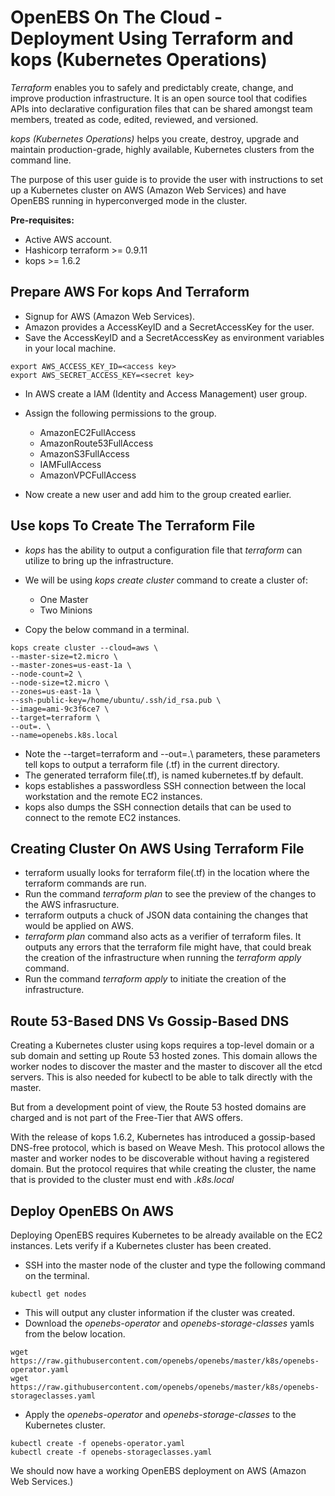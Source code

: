 # OpenEBS On The Cloud - Deployment Using Terraform and kops (Kubernetes Operations)

*Terraform* enables you to safely and predictably create, change, and improve production infrastructure. It is an open source tool that codifies APIs into declarative configuration files that can be shared amongst team members, treated as code, edited, reviewed, and versioned.

*kops (Kubernetes Operations)* helps you create, destroy, upgrade and maintain production-grade, highly available, Kubernetes clusters from the command line.

The purpose of this user guide is to provide the user with instructions to set up a Kubernetes cluster on AWS (Amazon Web Services) and have OpenEBS running in hyperconverged mode in the cluster.

**Pre-requisites:**

- Active AWS account.
- Hashicorp terraform >= 0.9.11
- kops >= 1.6.2

## Prepare AWS For kops And Terraform

- Signup for AWS (Amazon Web Services).
- Amazon provides a AccessKeyID and a SecretAccessKey for the user.
- Save the AccessKeyID and a SecretAccessKey as environment variables in your local machine.

```
export AWS_ACCESS_KEY_ID=<access key>
export AWS_SECRET_ACCESS_KEY=<secret key>
```

- In AWS create a IAM (Identity and Access Management) user group.
- Assign the following permissions to the group.

  - AmazonEC2FullAccess
  - AmazonRoute53FullAccess
  - AmazonS3FullAccess
  - IAMFullAccess
  - AmazonVPCFullAccess

- Now create a new user and add him to the group created earlier.

## Use kops To Create The Terraform File

- *kops* has the ability to output a configuration file that *terraform* can utilize to bring up the infrastructure.
- We will be using *kops create cluster* command to create a cluster of:

  - One Master
  - Two Minions

- Copy the below command in a terminal.

```
kops create cluster --cloud=aws \
--master-size=t2.micro \
--master-zones=us-east-1a \
--node-count=2 \
--node-size=t2.micro \
--zones=us-east-1a \
--ssh-public-key=/home/ubuntu/.ssh/id_rsa.pub \
--image=ami-9c3f6ce7 \
--target=terraform \
--out=. \
--name=openebs.k8s.local
``` 

- Note the --target=terraform and --out=.\ parameters, these parameters tell kops to output a terraform file (.tf) in the current directory.
- The generated terraform file(.tf), is named kubernetes.tf by default.
- kops establishes a passwordless SSH connection between the local workstation and the remote EC2 instances.
- kops also dumps the SSH connection details that can be used to connect to the remote EC2 instances.

## Creating Cluster On AWS Using Terraform File

- terraform usually looks for terraform file(.tf) in the location where the terraform commands are run.
- Run the command *terraform plan* to see the preview of the changes to the AWS infrasructure.
- terraform outputs a chuck of JSON data containing the changes that would be applied on AWS.
- *terraform plan* command also acts as a verifier of terraform files. It outputs any errors that the terraform file might have, that could break the creation of the infrastructure when running the *terraform apply* command.
- Run the command *terraform apply* to initiate the creation of the infrastructure.

## Route 53-Based DNS Vs Gossip-Based DNS

Creating a Kubernetes cluster using kops requires a top-level domain or a sub domain and setting up Route 53 hosted zones. This domain allows the worker nodes to discover the master and the master to discover all the etcd servers. This is also needed for kubectl to be able to talk directly with the master.

But from a development point of view, the Route 53 hosted domains are charged and is not part of the Free-Tier that AWS offers.

With the release of kops 1.6.2, Kubernetes has introduced a gossip-based DNS-free protocol, which is based on Weave Mesh. This protocol allows the master and worker nodes to be discoverable without having a registered domain. But the protocol requires that while creating the cluster, the name that is provided to the cluster must end with *.k8s.local*

## Deploy OpenEBS On AWS

Deploying OpenEBS requires Kubernetes to be already available on the EC2 instances. Lets verify if a Kubernetes cluster has been created.

- SSH into the master node of the cluster and type the following command on the terminal.

```
kubectl get nodes
```

- This will output any cluster information if the cluster was created.
- Download the *openebs-operator* and *openebs-storage-classes* yamls from the below location.

```
wget https://raw.githubusercontent.com/openebs/openebs/master/k8s/openebs-operator.yaml
wget https://raw.githubusercontent.com/openebs/openebs/master/k8s/openebs-storageclasses.yaml
```

- Apply the *openebs-operator* and *openebs-storage-classes* to the Kubernetes cluster.

```
kubectl create -f openebs-operator.yaml
kubectl create -f openebs-storageclasses.yaml
```

We should now have a working OpenEBS deployment on AWS (Amazon Web Services.)